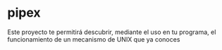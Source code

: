 # pipex
Este proyecto te permitirá descubrir, mediante el uso en tu programa, el funcionamiento de un mecanismo de UNIX que ya conoces

